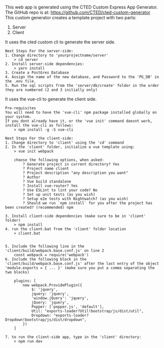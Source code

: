 This web app is generated using the CTED Custom Express App Generator.
The GitHub repo is at: https://github.com/CTED/cted-custom-generator
This custom generator creates a template project with two parts:
1. Server
2. Client

It uses the cted custom cli to generate the server side.

	Next Steps For the server-side:
	1. Change directory to 'yourprojectname/server'
		> cd server
	2. Install server-side dependencies:
		> yarn install
	3. Create a PostGres Database
	4. Assign the name of the new database, and Password to the 'PG_DB' in the .env file.
	5. Run the sql scripts from the 'server/db/create' folder in the order they are numbered (2 and 3 initially only)


It uses the vue-cli to generate the client side.

	Pre-requisites
	You will need to have the 'vue-cli' npm package installed globally on your system.
	If you dont already have it, or the 'vue init' command doesnt work, install the vue-cli as follows:
		> npm install -g -S vue-cli

	Next Steps For the client-side:
	1. Change directory to 'client' using the 'cd' command
	2. In the 'client' folder, initialize a vue template using:
		> vue init webpack

		choose the following options, when asked:
			? Generate project in current directory? Yes
			? Project name client
			? Project description "any description you want"
			? Author
			? Vue build standalone
			? Install vue-router? Yes
			? Use ESLint to lint your code? No
			? Set up unit tests (as you wish)
			? Setup e2e tests with Nightwatch? (as you wish)
			? Should we run `npm install` for you after the project has been created? (recommended) npm

	3. Install client-side dependencies (make sure to be in 'client' folder)
		> npm install
	4. run the client.bat from the 'client' folder location
		> client.bat


	5. Include the following line in the 'client/build/webpack.base.conf.js' on line 2
		const webpack = require('webpack')
	6. Include the following block in the 'client/build/webpack.base.conf.js' after the last entry of the object 'module.exports = { ... }' (make sure you put a comma separating the two blocks)

		plugins: [
            new webpack.ProvidePlugin({
                $: 'jquery',
                jquery: 'jquery',
                'window.jQuery': 'jquery',
                jQuery: 'jquery',
                Popper: ['popper.js', 'default'],
                Util: "exports-loader?Util!bootstrap/js/dist/util",
                Dropdown: "exports-loader?Dropdown!bootstrap/js/dist/dropdown",
            })
        ]

	7. to run the client-side app, type in the 'client' directory:
		> npm run dev

